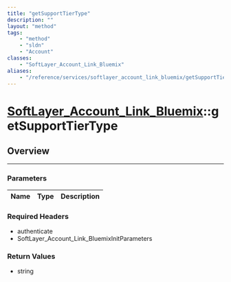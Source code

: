 ```yaml
---
title: "getSupportTierType"
description: ""
layout: "method"
tags:
    - "method"
    - "sldn"
    - "Account"
classes:
    - "SoftLayer_Account_Link_Bluemix"
aliases:
    - "/reference/services/softlayer_account_link_bluemix/getSupportTierType"
---
```

# [SoftLayer_Account_Link_Bluemix](/reference/services/SoftLayer_Account_Link_Bluemix)::getSupportTierType




## Overview 


-----

### Parameters 
|Name | Type | Description |
| --- | --- | --- |


### Required Headers
* authenticate
* SoftLayer_Account_Link_BluemixInitParameters


### Return Values
* string




